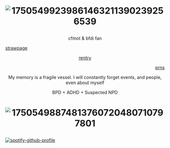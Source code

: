 



# <p align="center"> ![17505499239861463211390239256539](https://github.com/user-attachments/assets/c63ea644-ebf7-4bff-876b-58cc80553ae6)






 <p align="center"> cfmot & bfdi fan

  [strawpage](https://herr-ic.straw.page/) <p align="center"> [rentry](https://rentry.co/cartoonia) <p align="right"> [prns](https://en.pronouns.page/@animatish)



<p align="center"> My memory is a fragile vessel. I will constantly forget events, and people, even about myself

<p align="center"> BPD + ADHD + Suspected NPD

# <p align="center"> ![17505498874813760720480710797801](https://github.com/user-attachments/assets/0c01fc1e-ece5-413d-9e23-da2873626019)



[![spotify-github-profile](https://spotify-github-profile.kittinanx.com/api/view?uid=31ocx5nuhqpzhylmbpjmm5t6cubm&cover_image=true&theme=novatorem&show_offline=true&background_color=ffffff&interchange=true&bar_color=246dff&bar_color_cover=false)](https://spotify-github-profile.kittinanx.com/api/view?uid=31ocx5nuhqpzhylmbpjmm5t6cubm&redirect=true)

